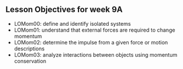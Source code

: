## Lesson Objectives for week 9A

* LOMom00: define and identify isolated systems
* LOMom01: understand that external forces are required to change momentum
* LOMom02: determine the impulse from a given force or motion descriptions
* LOMom03: analyze interactions between objects using momentum conservation








